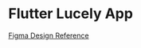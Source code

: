 # Flutter Lucely App 

[Figma Design Reference](https://www.figma.com/file/K566HilscioLO1fNtddgFT/Lucely-App-Clone?node-id=0%3A1&t=rEzsS4t6gB4vIef5-1)
